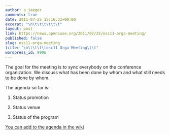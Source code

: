 ```yaml
---
author: a_jaeger
comments: true
date: 2011-07-25 15:16:32+00:00
excerpt: "\n\t\t\t\t\t\t"
layout: post
link: https://news.opensuse.org/2011/07/25/osc11-orga-meeting/
published: false
slug: osc11-orga-meeting
title: "\n\t\t\t\tosc11 Orga Meeting\t\t"
wordpress_id: 9906
---
```

The goal for the meeting is to sync everybody on the conference organization. We discuss what has been done by whom and what still needs to be done by whom.

The agenda so far is:



	
  1. Status promotion

	
  2. Status venue

	
  3. Status of the program


[You can add to the agenda in the wiki](http://en.opensuse.org/openSUSE:Conference_meeting)		
